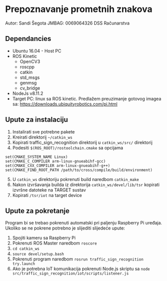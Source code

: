 # Prepoznavanje prometnih znakova                                                                                                                                                                               
Autor: Sandi Šegota
JMBAG: 0069064326
DSS Računarstva
  
## Dependancies

* Ubuntu 16.04 - Host PC
* ROS Kinetic 
	* OpenCV3
	* roscpp
	* catkin
	* std_msgs
	* genmsg
	* cv_bridge
* NodeJs v8.11.2
* Target PC: linux sa ROS kinetic. Predlažem preuzimanje gotovog imagea sa: https://downloads.ubiquityrobotics.com/pi.html


## Upute za instalaciju

1. Instalirati sve potrebne pakete
2. Kreirati direktorij `~/catkin_ws`  
3. Kopirati traffic_sign_recognition direktorij u `catkin_ws/src/` direktorij
4. Podesiti `$(ROS_ROOT)/rostoolchain.cmake` sa opcijama
```
set(CMAKE_SYSTEM_NAME Linux)
set(CMAKE_C_COMPILER arm-linux-gnueabihf-gcc)
set(CMAKE_CXX_COMPILER arm-linux-gnueabihf-g++)
set(CMAKE_FIND_ROOT_PATH /path/to/cross/compile/build/environment)
```
5. U `catkin_ws` direktoriju pokrenuti build naredbom `catkin_make`
6. Nakon izvršavanja builda iz direktorija `catkin_ws/devel/lib/tsr` kopirati izvršne datoteke na TARGET sustav
7. Kopirati `/tsr/iot` na target device

## Upute za pokretanje

Program bi se trebao pokrenuti automatski pri paljenju Raspberry Pi uređaja. Ukoliko se ne pokrene potrebno je slijediti slijedeće upute:

1. Spojiti kameru sa Raspberry Pi
2. Pokrenuti ROS Master naredbom `roscore`
3. `cd catkin_ws`
4. `source devel/setup.bash`
5. Pokrenuti program naredbom `rosrun traffic_sign_recognition try.launch`
6. Ako je potrebna IoT komunikacija pokrenuti Node.js skriptu sa `node src/traffic_sign_recognition/iot/scripts/listener.js`

